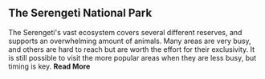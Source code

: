 ## The Serengeti National Park

The Serengeti's vast ecosystem covers several different reserves, and supports an overwhelming amount of animals. Many areas are very busy, and others are hard to reach but are worth the effort for their exclusivity. It is still possible to visit the more popular areas when they are less busy, but timing is key. __Read More__

